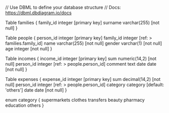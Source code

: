 // Use DBML to define your database structure
// Docs: https://dbml.dbdiagram.io/docs

Table families {
    family_id integer [primary key]
    surname varchar(255) [not null]
}

Table people {
    person_id integer [primary key]
    family_id integer [ref: > families.family_id]
    name varchar(255) [not null]
    gender varchar(1) [not null]
    age integer [not null]
}

Table incomes {
    income_id integer [primary key]
    sum numeric(14,2) [not null]
    person_id integer [ref: > people.person_id]
    comment text
    date date [not null]
}

Table expenses {
    expense_id integer [primary key]
    sum decimal(14,2) [not null]
    person_id integer [ref: > people.person_id]
    category category [default: 'others']
    date date [not null]
}

enum category {
    supermarkets
    clothes
    transfers
    beauty
    pharmacy
    education
    others
}
